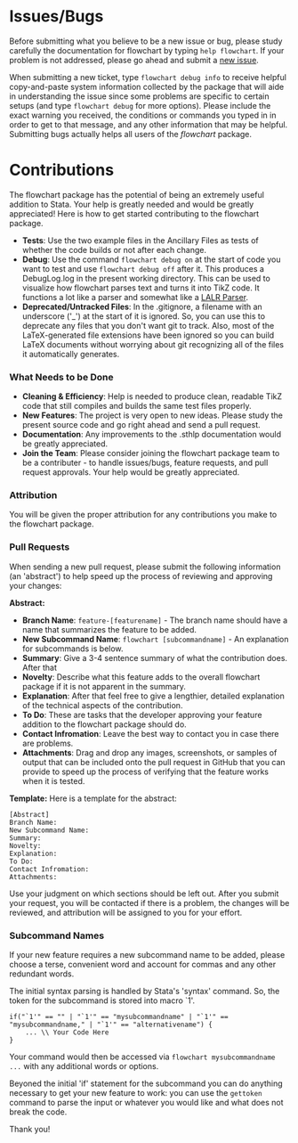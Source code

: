 # Issues/Bugs

Before submitting what you believe to be a new issue or bug, please study carefully the documentation for flowchart by typing `help flowchart`. If your problem is not addressed, please go ahead and submit a [new issue](https://github.com/IsaacDodd/flowchart/issues/new/).

When submitting a new ticket, type `flowchart debug info` to receive helpful copy-and-paste system information collected by the package that will aide in understanding the issue since some problems are specific to certain setups (and type `flowchart debug` for more options). Please include the exact warning you received, the conditions or commands you typed in in order to get to that message, and any other information that may be helpful. Submitting bugs actually helps all users of the *flowchart* package.

# Contributions

The flowchart package has the potential of being an extremely useful addition to Stata. Your help is greatly needed and would be greatly appreciated! Here is how to get started contributing to the flowchart package.

- **Tests**: Use the two example files in the Ancillary Files as tests of whether the code builds or not after each change.
- **Debug**: Use the command `flowchart debug on` at the start of code you want to test and use `flowchart debug off` after it. This produces a DebugLog.log in the present working directory. This can be used to visualize how flowchart parses text and turns it into TikZ code. It functions a lot like a parser and somewhat like a [LALR Parser](https://en.wikipedia.org/wiki/LALR_parser).
- **Deprecated/Untracked Files**: In the .gitignore, a filename with an underscore ('_') at the start of it is ignored. So, you can use this to deprecate any files that you don't want git to track. Also, most of the LaTeX-generated file extensions have been ignored so you can build LaTeX documents without worrying about git recognizing all of the files it automatically generates.

### What Needs to be Done
- **Cleaning & Efficiency**: Help is needed to produce clean, readable TikZ code that still compiles and builds the same test files properly.
- **New Features**: The project is very open to new ideas. Please study the present source code and go right ahead and send a pull request.
- **Documentation**: Any improvements to the .sthlp documentation would be greatly appreciated.
- **Join the Team**: Please consider joining the flowchart package team to be a contributer - to handle issues/bugs, feature requests, and pull request approvals. Your help would be greatly appreciated.

### Attribution
You will be given the proper attribution for any contributions you make to the flowchart package.

### Pull Requests

When sending a new pull request, please submit the following information (an 'abstract') to help speed up the process of reviewing and approving your changes:

**Abstract:**
- **Branch Name**: `feature-[featurename]` - The branch name should have a name that summarizes the feature to be added.	
- **New Subcommand Name**: `flowchart [subcommandname]` - An explanation for subcommands is below.
- **Summary**: Give a 3-4 sentence summary of what the contribution does. After that 
- **Novelty**: Describe what this feature adds to the overall flowchart package if it is not apparent in the summary.
- **Explanation**: After that feel free to give a lengthier, detailed explanation of the technical aspects of the contribution.
- **To Do**: These are tasks that the developer approving your feature addition to the flowchart package should do.
- **Contact Infromation**: Leave the best way to contact you in case there are problems.
- **Attachments**: Drag and drop any images, screenshots, or samples of output that can be included onto the pull request in GitHub that you can provide to speed up the process of verifying that the feature works when it is tested.

**Template:**
Here is a template for the abstract: 

	[Abstract]
	Branch Name: 
	New Subcommand Name: 
	Summary: 
	Novelty: 
	Explanation: 
	To Do: 
	Contact Infromation: 
	Attachments: 

Use your judgment on which sections should be left out. After you submit your request, you will be contacted if there is a problem, the changes will be reviewed, and attribution will be assigned to you for your effort.

### Subcommand Names
If your new feature requires a new subcommand name to be added, please choose a terse, convenient word and account for commas and any other redundant words. 

The initial syntax parsing is handled by Stata's 'syntax' command. So, the token for the subcommand is stored into macro `1'.


	if("`1'" == "" | "`1'" == "mysubcommandname" | "`1'" == "mysubcommandname," | "`1'" == "alternativename") {
		... \\ Your Code Here
	}

Your command would then be accessed via `flowchart mysubcommandname ...` with any additional words or options.
	
Beyoned the initial 'if' statement for the subcommand you can do anything necessary to get your new feature to work: you can use the `gettoken` command to parse the input or whatever you would like and what does not break the code.

Thank you!